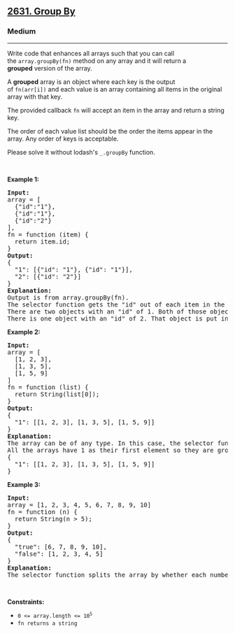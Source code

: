 <h2><a href="https://leetcode.com/problems/group-by/">2631. Group By</a></h2><h3>Medium</h3><hr><div><p>Write code that enhances all arrays such that you can call the&nbsp;<code>array.groupBy(fn)</code>&nbsp;method on any array and it will return a <strong>grouped</strong>&nbsp;version of the array.</p>

<p>A&nbsp;<strong>grouped</strong>&nbsp;array is an object where each&nbsp;key&nbsp;is&nbsp;the output of&nbsp;<code>fn(arr[i])</code>&nbsp;and each&nbsp;value is an array containing all items in the original array with that key.</p>

<p>The provided callback&nbsp;<code>fn</code>&nbsp;will accept an item in the array and return a string key.</p>

<p>The order of each value list should be the order the items&nbsp;appear in the array. Any order of keys is acceptable.</p>

<p>Please solve it without lodash's&nbsp;<code>_.groupBy</code> function.</p>

<p>&nbsp;</p>
<p><strong class="example">Example 1:</strong></p>

<pre style="position: relative;"><strong>Input:</strong> 
array = [
&nbsp; {"id":"1"},
&nbsp; {"id":"1"},
&nbsp; {"id":"2"}
], 
fn = function (item) { 
&nbsp; return item.id; 
}
<strong>Output:</strong> 
{ 
&nbsp; "1": [{"id": "1"}, {"id": "1"}], &nbsp; 
&nbsp; "2": [{"id": "2"}] 
}
<strong>Explanation:</strong>
Output is from array.groupBy(fn).
The selector function gets the "id" out of each item in the array.
There are two objects with an "id" of 1. Both of those objects are put in the first array.
There is one object with an "id" of 2. That object is put in the second array.
<div class="open_grepper_editor" title="Edit &amp; Save To Grepper"></div></pre>

<p><strong class="example">Example 2:</strong></p>

<pre style="position: relative;"><strong>Input:</strong> 
array = [
&nbsp; [1, 2, 3],
&nbsp; [1, 3, 5],
&nbsp; [1, 5, 9]
]
fn = function (list) { 
&nbsp; return String(list[0]); 
}
<strong>Output:</strong> 
{ 
&nbsp; "1": [[1, 2, 3], [1, 3, 5], [1, 5, 9]] 
}
<strong>Explanation:</strong>
The array can be of any type. In this case, the selector function defines the key as being the first element in the array. 
All the arrays have 1 as their first element so they are grouped together.
{
  "1": [[1, 2, 3], [1, 3, 5], [1, 5, 9]]
}
<div class="open_grepper_editor" title="Edit &amp; Save To Grepper"></div></pre>

<p><strong class="example">Example 3:</strong></p>

<pre style="position: relative;"><strong>Input:</strong> 
array = [1, 2, 3, 4, 5, 6, 7, 8, 9, 10]
fn = function (n) { 
&nbsp; return String(n &gt; 5);
}
<strong>Output:</strong>
{
&nbsp; "true": [6, 7, 8, 9, 10],
&nbsp; "false": [1, 2, 3, 4, 5]
}
<strong>Explanation:</strong>
The selector function splits the array by whether each number is greater than 5.
<div class="open_grepper_editor" title="Edit &amp; Save To Grepper"></div></pre>

<p>&nbsp;</p>
<p><strong>Constraints:</strong></p>

<ul>
	<li><code>0 &lt;= array.length &lt;= 10<sup>5</sup></code></li>
	<li><code>fn returns a string</code></li>
</ul>
</div>